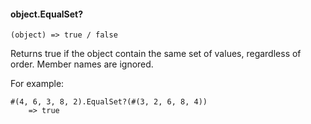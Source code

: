 #### object.EqualSet?

``` suneido
(object) => true / false
```

Returns true if the object contain the same set of values, regardless of order. Member names are ignored.

For example:

``` suneido
#(4, 6, 3, 8, 2).EqualSet?(#(3, 2, 6, 8, 4))
    => true
```